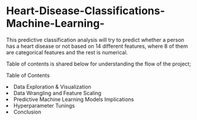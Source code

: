 # Heart-Disease-Classifications-Machine-Learning-

This predictive classification analysis will try to predict whether a person has a heart disease or not based on 14 different features, where 8 of them are categorical features and the rest is numerical.

Table of contents is shared below for understanding the flow of the project;

Table of Contents

<li>Data Exploration & Visualization </li>
<li>Data Wrangling and Feature Scaling</li>
<li>Predictive Machine Learning Models Implications</li>
<li>Hyperparameter Tunings</li>
<li>Conclusion</li>
